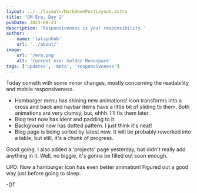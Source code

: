 ```yaml
---
layout: ../../layouts/MarkdownPostLayout.astro
title: 'GM Era, Day 2'
pubDate: 2023-09-23
description: 'Responsiveness is your responsibility.'
author:
    name: 'tatapnhob'
    url: '../about/'
image:
    url: '/era.png'
    alt: 'Current era: Golden Monospace'
tags: ['updates', 'meta', 'responsiveness']
---
```


Today cometh with some minor changes, mostly concerning the readability and mobile responsiveness.

- Hamburger menu has shining new animations! Icon transforms into a cross and back and navbar items have a little bit of sliding to them. Both animations are very clumsy, but, ehhh. I'll fix them later. 
- Blog text now has ident and padding to it. 
- Background now has dotted pattern. I just think it's neat!
- Blog page is being sorted by latest now. It will be probably reworked into a table, but still, it's a chunk of progress. 

Good going. I also added a 'projects' page yesterday, but didn't really add anything in it. Well, no biggie, it's gonna be filled out soon enough.

UPD: Now a hamburger icon has even better animation! Figured out a good way just before going to sleep.  

-DT